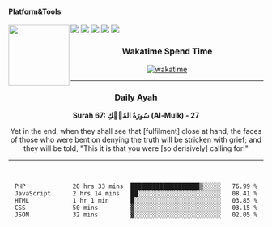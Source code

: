 #### Platform&Tools

[![](https://img.shields.io/badge/-NPM-cb3837?style=flat-square&logo=npm&logoColor=white)](https://npmjs.com/)
[![](https://img.shields.io/badge/PHP-777BB4?style=flat-square&logo=php&logoColor=white)](https://nodejs.org/)
[![](https://img.shields.io/badge/Julia-9558B2?style=flat-square&logo=julia&logoColor=white)](https://nodejs.org/)
<img src="https://avatars.githubusercontent.com/u/31664438?v=4" width="120" align="left">
[![](https://img.shields.io/badge/-Node.js-43853d?style=flat-square&logo=node.js&logoColor=ffffff)](https://nodejs.org/)
[![](https://img.shields.io/badge/Visual_Studio_Code-0078D4?style=flat-square&logo=visual%20studio%20code&logoColor=white)](https://nodejs.org/)

<center>
  
### Wakatime Spend Time 
  
[![wakatime](https://wakatime.com/badge/user/87646243-158a-4241-a3cb-668e1fa2dbb8.svg)](https://wakatime.com/@87646243-158a-4241-a3cb-668e1fa2dbb8)
               

_______ 
### Daily Ayah

<!--START_SECTION:quran-->

**Surah 67: سُورَةُ المُلۡكِ (Al-Mulk) - 27**

Yet in the end, when they shall see that [fulfilment] close at hand, the faces of those who were bent on denying the truth will be stricken with grief; and they will be told, "This it is that you were [so derisively] calling for!"
 <!--END_SECTION:quran-->

  
                       
                                             
_______

&nbsp;&nbsp;     &nbsp;&nbsp;    &nbsp;&nbsp;   &nbsp;&nbsp;
 
<!--START_SECTION:waka-->

```text
PHP             20 hrs 33 mins  ███████████████████▒░░░░░   76.99 %
JavaScript      2 hrs 14 mins   ██░░░░░░░░░░░░░░░░░░░░░░░   08.41 %
HTML            1 hr 1 min      █░░░░░░░░░░░░░░░░░░░░░░░░   03.85 %
CSS             50 mins         ▓░░░░░░░░░░░░░░░░░░░░░░░░   03.15 %
JSON            32 mins         ▓░░░░░░░░░░░░░░░░░░░░░░░░   02.05 %
```

<!--END_SECTION:waka-->
